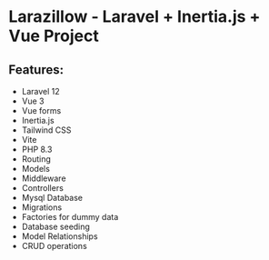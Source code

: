 # Larazillow - Laravel + Inertia.js + Vue Project

## Features:

- Laravel 12
- Vue 3
- Vue forms
- Inertia.js
- Tailwind CSS
- Vite
- PHP 8.3
- Routing
- Models
- Middleware
- Controllers
- Mysql Database
- Migrations
- Factories for dummy data
- Database seeding
- Model Relationships
- CRUD operations
